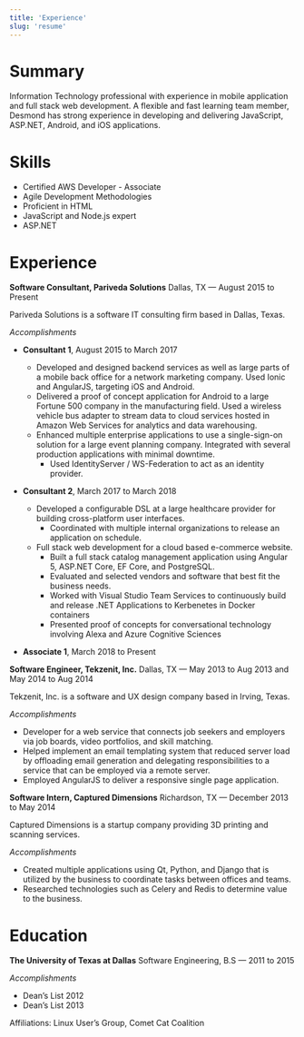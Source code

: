 ```yaml
---
title: 'Experience'
slug: 'resume'
---
```

# Summary

Information Technology professional with experience in mobile application and full
stack web development. A flexible and fast learning team member, Desmond has
strong experience in developing and delivering JavaScript, ASP.NET, Android, and
iOS applications.

# Skills

* Certified AWS Developer -­ Associate
* Agile Development Methodologies
* Proficient in HTML
* JavaScript and Node.js expert
* ASP.NET

# Experience

**Software Consultant, Pariveda Solutions**
Dallas, TX — August 2015 to Present

Pariveda Solutions is a software IT consulting firm based in Dallas, Texas.

*Accomplishments*

* **Consultant 1**, August 2015 to March 2017
    * Developed and designed back­end services as well as large parts of a mobile back office for a network marketing company. Used Ionic and AngularJS, targeting iOS and Android.
    * Delivered a proof of concept application for Android to a large Fortune 500 company in the manufacturing field. Used a wireless vehicle bus adapter to stream data to cloud services hosted in Amazon Web Services for analytics and data warehousing.
    * Enhanced multiple enterprise applications to use a single-sign-on solution for a large event planning company. Integrated with several production applications with minimal downtime.
        * Used IdentityServer / WS-Federation to act as an identity provider.

* **Consultant 2**, March 2017 to March 2018
    * Developed a configurable DSL at a large healthcare provider for building cross-platform user interfaces.
        * Coordinated with multiple internal organizations to release an application on schedule.
    * Full stack web development for a cloud based e-commerce website.
        * Built a full stack catalog management application using Angular 5, ASP.NET Core, EF Core, and PostgreSQL.
        * Evaluated and selected vendors and software that best fit the business needs.
        * Worked with Visual Studio Team Services to continuously build and release .NET Applications to Kerbenetes in Docker containers
        * Presented proof of concepts for conversational technology involving Alexa and Azure Cognitive Sciences

* **Associate 1**, March 2018 to Present

**Software Engineer, Tekzenit, Inc.**
Dallas, TX — May 2013 to Aug 2013 and May 2014 to Aug 2014

Tekzenit, Inc. is a software and UX design company based in Irving, Texas.

*Accomplishments*

* Developer for a web service that connects job seekers and employers via job boards, video portfolios, and skill matching.
* Helped implement an email templating system that reduced server load by offloading email generation and delegating responsibilities to a service that can be employed via a remote server.
* Employed AngularJS to deliver a responsive single page application.



**Software Intern, Captured Dimensions**
Richardson, TX — December 2013 to May 2014

Captured Dimensions is a startup company providing 3D printing and scanning services.

*Accomplishments*
* Created multiple applications using Qt, Python, and Django that is utilized by the business to coordinate tasks between offices and teams.
* Researched technologies such as Celery and Redis to determine value to the business.


# Education

**The University of Texas at Dallas**
Software Engineering, B.S — 2011 to 2015

*Accomplishments*

* Dean’s List 2012
* Dean’s List 2013

Affiliations: Linux User’s Group, Comet Cat Coalition